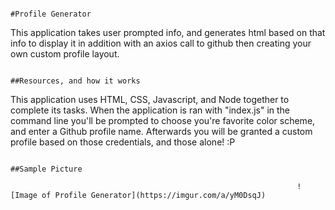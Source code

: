 																										#Profile Generator



This application takes user prompted info, and generates html based on that info to display it in addition with an axios call to github then creating your own custom profile layout.


																							##Resources, and how it works
																										
																										
This application uses HTML, CSS, Javascript, and Node together to complete its tasks. When the application is ran with "index.js" in the command line you'll be prompted to choose you're favorite color scheme, and enter a Github profile name. Afterwards you will be granted a custom profile based on those credentials, and those alone! :P

																										##Sample Picture
																										
																	![Image of Profile Generator](https://imgur.com/a/yM0DsqJ)
